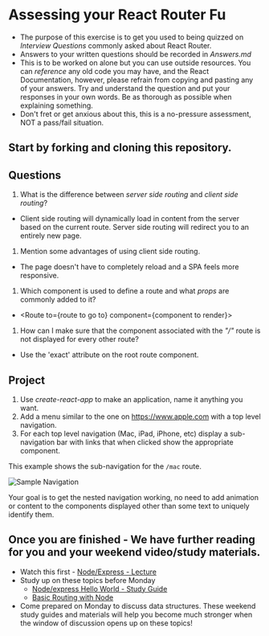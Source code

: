 # Assessing your React Router Fu
* The purpose of this exercise is to get you used to being quizzed on _Interview Questions_ commonly asked about React Router.
* Answers to your written questions should be recorded in *Answers.md* 
* This is to be worked on alone but you can use outside resources. You can *reference* any old code you may have, and the React Documentation, however, please refrain from copying and pasting any of your answers. Try and understand the question and put your responses in your own words. Be as thorough as possible when explaining something. 
* Don't fret or get anxious about this, this is a no-pressure assessment, NOT a pass/fail situation. 

## Start by forking and cloning this repository.
## Questions
1. What is the difference between _server side routing_ and _client side routing_?
  * Client side routing will dynamically load in content from the server based on the current route. Server side routing will redirect you to an entirely new page.
1. Mention some advantages of using client side routing.
  * The page doesn't have to completely reload and a SPA feels more responsive.
1. Which component is used to define a route and what _props_ are commonly added to it?
  * <Route to={route to go to} component={component to render}>
1. How can I make sure that the component associated with the _"/"_ route is not displayed for every other route?
  * Use the 'exact' attribute on the root route component.

## Project
1. Use *create-react-app* to make an application, name it anything you want.
1. Add a menu similar to the one on https://www.apple.com with a top level navigation.
1. For each top level navigation (Mac, iPad, iPhone, etc) display a sub-navigation bar with links that when clicked show the appropriate component.

This example shows the sub-navigation for the `/mac` route.

![Sample Navigation](images/sample.png)

Your goal is to get the nested navigation working, no need to add animation or content to the components displayed other than some text to uniquely identify them.

## Once you are finished - We have further reading for you and your weekend video/study materials.
* Watch this first - [Node/Express - Lecture](https://youtu.be/K1RkG_irE9I) 
* Study up on these topics before Monday 
  - [Node/express Hello World - Study Guide](https://expressjs.com/en/starter/hello-world.html)
  - [Basic Routing with Node](https://expressjs.com/en/starter/basic-routing.html)
* Come prepared on Monday to discuss data structures. These weekend study guides and materials will help you become much stronger when the window of discussion opens up on these topics!